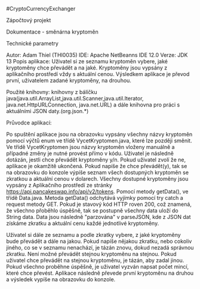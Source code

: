 #CryptoCurrencyExchanger

Zápočtový projekt

Dokumentace - směnárna kryptoměn

Technické parametry

Autor: Adam Thiel (THI0035)
IDE: Apache NetBeanns IDE 12.0
Verze: JDK 13 
Popis aplikace: Uživatel si ze seznamu kryptoměn vybere, jaké kryptoměny chce převádět a na jaké. Kryptoměny jsou vypsány z aplikačního prostředí vždy s aktuální cenou. Výsledkem 		   aplikace je převod první, uživatelem zadané kryptoměny, na drouhou.

Použité knihovny: knihovny z bálíčku java(java.util.ArrayList,java.util.Scanner,java.util.Iterator, java.net.HttpURLConnection, java.net.URL) 
		  a dále knihovna pro práci s aktuálními JSON daty.(org.json.*)

Průvodce aplikací:

Po spuštění aplikace jsou na obrazovku vypsány všechny názvy kryptoměn pomocí výčtů enum ve třídě VycetKryptomen.java, které lze později směnit. Ve třídě VycetKryptomen jsou
názvy kryptoměn vloženy manuálně a případné změny je nutné provést přímo v kódu.
Uživatel je následně dotázán, jestli chce převádět kryptoměny y/n. Pokud uživatel zvolí že ne, aplikace je okamžitě ukončená. 
Pokud napíše že chce převádět(y), tak se na obrazovku do konzole výpíše seznam všech dostupných kryptoměn se zkratkou a aktuální cenou v dolarech.
Všechny dostupné kryptoměny jsou vypsány z Aplikačního prostředí ze stránky https://api.pancakeswap.info/api/v2/tokens. Pomocí metody getData(), ve třídě Data.java.
Metoda getData() odchytává vyjímky pomocí try catch a request metody GET. Pokud je stavový kód HTTP roven 200, což znamená, že všechno přoběhlo úspěšně, tak se postupně všechny data uloží do String data. Data jsou následně "parzována" v parseJSON, kde z JSON dat získáme zkratku a aktuální cenu každé jednotlivé kryptoměny.

Uživatel si dále ze seznamu a podle zkratky vybere, z jaké kryptoměny bude převádět a dále na jakou. Pokud napíše nějakou zkratku, nebo cokoliv jiného,
co se v seznamu nenachází, je tázán znovu, dokud nezadá správnou zkratku. Není možné převádět stejnou kryptoměnu na stejnou. Pokud uživatel chce převádět na stejnou kryptoměnu, je tázán, aby zadal jinou.
Pokud všechno proběhne úspěšně, je uživatel vyzván napsat počet mincí, které chce převést. Aplikace následně
převede první kryptoměnu na druhou a výsledek vypíše na obrazovku do konzole.

